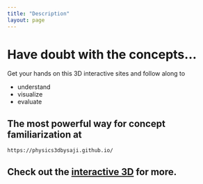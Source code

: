 ```yaml
---
title: "Description"
layout: page
---
```


# Have doubt with the concepts... 

Get your hands on this 3D interactive sites and follow along to

* understand 
* visualize 
* evaluate 

## The most powerful way for concept familiarization at

```
https://physics3dbysaji.github.io/
```
## Check out the [interactive 3D][interactive-3D] for more.


[interactive-3D]: https://physics3dbysaji.github.io/
